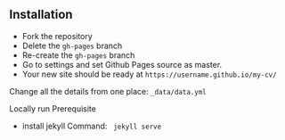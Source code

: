 ## Installation

* Fork the repository
* Delete the `gh-pages` branch
* Re-create the `gh-pages` branch
* Go to settings and set Github Pages source as master.
* Your new site should be ready at `https://username.github.io/my-cv/`

Change all the details from one place: ``_data/data.yml``


Locally run
Prerequisite
- install jekyll
Command: ` jekyll serve`
